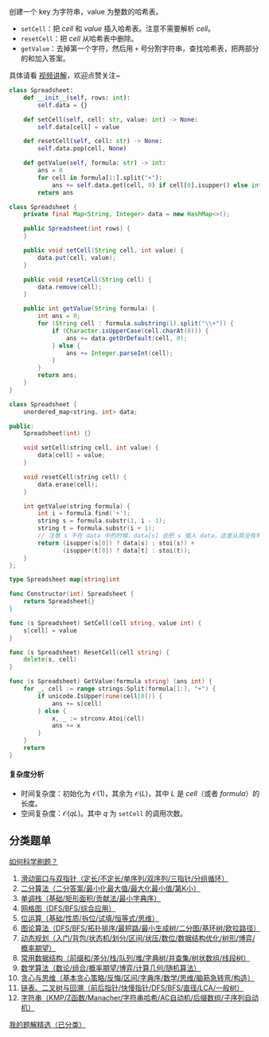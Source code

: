 创建一个 key 为字符串，value 为整数的哈希表。

- $\texttt{setCell}$：把 $\textit{cell}$ 和 $\textit{value}$ 插入哈希表。注意不需要解析 $\textit{cell}$。
- $\texttt{resetCell}$：把 $\textit{cell}$ 从哈希表中删除。
- $\texttt{getValue}$：去掉第一个字符，然后用 $\texttt{+}$ 号分割字符串，查找哈希表，把两部分的和加入答案。

具体请看 [视频讲解](https://www.bilibili.com/video/BV1i6Q8YUEtN/?t=1m53s)，欢迎点赞关注~

```py [sol-Python3]
class Spreadsheet:
    def __init__(self, rows: int):
        self.data = {}

    def setCell(self, cell: str, value: int) -> None:
        self.data[cell] = value

    def resetCell(self, cell: str) -> None:
        self.data.pop(cell, None)

    def getValue(self, formula: str) -> int:
        ans = 0
        for cell in formula[1:].split("+"):
            ans += self.data.get(cell, 0) if cell[0].isupper() else int(cell)
        return ans
```

```java [sol-Java]
class Spreadsheet {
    private final Map<String, Integer> data = new HashMap<>();

    public Spreadsheet(int rows) {
    }

    public void setCell(String cell, int value) {
        data.put(cell, value);
    }

    public void resetCell(String cell) {
        data.remove(cell);
    }

    public int getValue(String formula) {
        int ans = 0;
        for (String cell : formula.substring(1).split("\\+")) {
            if (Character.isUpperCase(cell.charAt(0))) {
                ans += data.getOrDefault(cell, 0);
            } else {
                ans += Integer.parseInt(cell);
            }
        }
        return ans;
    }
}
```

```cpp [sol-C++]
class Spreadsheet {
    unordered_map<string, int> data;

public:
    Spreadsheet(int) {}

    void setCell(string cell, int value) {
        data[cell] = value;
    }

    void resetCell(string cell) {
        data.erase(cell);
    }

    int getValue(string formula) {
        int i = formula.find('+');
        string s = formula.substr(1, i - 1);
        string t = formula.substr(i + 1);
        // 注意 s 不在 data 中的时候，data[s] 会把 s 插入 data，这里从简没有判断
        return (isupper(s[0]) ? data[s] : stoi(s)) +
               (isupper(t[0]) ? data[t] : stoi(t));
    }
};
```

```go [sol-Go]
type Spreadsheet map[string]int

func Constructor(int) Spreadsheet {
	return Spreadsheet{}
}

func (s Spreadsheet) SetCell(cell string, value int) {
	s[cell] = value
}

func (s Spreadsheet) ResetCell(cell string) {
	delete(s, cell)
}

func (s Spreadsheet) GetValue(formula string) (ans int) {
	for _, cell := range strings.Split(formula[1:], "+") {
		if unicode.IsUpper(rune(cell[0])) {
			ans += s[cell]
		} else {
			x, _ := strconv.Atoi(cell)
			ans += x
		}
	}
	return
}
```

#### 复杂度分析

- 时间复杂度：初始化为 $\mathcal{O}(1)$，其余为 $\mathcal{O}(L)$，其中 $L$ 是 $\textit{cell}$（或者 $\textit{formula}$）的长度。
- 空间复杂度：$\mathcal{O}(qL)$。其中 $q$ 为 $\texttt{setCell}$ 的调用次数。

## 分类题单

[如何科学刷题？](https://leetcode.cn/circle/discuss/RvFUtj/)

1. [滑动窗口与双指针（定长/不定长/单序列/双序列/三指针/分组循环）](https://leetcode.cn/circle/discuss/0viNMK/)
2. [二分算法（二分答案/最小化最大值/最大化最小值/第K小）](https://leetcode.cn/circle/discuss/SqopEo/)
3. [单调栈（基础/矩形面积/贡献法/最小字典序）](https://leetcode.cn/circle/discuss/9oZFK9/)
4. [网格图（DFS/BFS/综合应用）](https://leetcode.cn/circle/discuss/YiXPXW/)
5. [位运算（基础/性质/拆位/试填/恒等式/思维）](https://leetcode.cn/circle/discuss/dHn9Vk/)
6. [图论算法（DFS/BFS/拓扑排序/最短路/最小生成树/二分图/基环树/欧拉路径）](https://leetcode.cn/circle/discuss/01LUak/)
7. [动态规划（入门/背包/状态机/划分/区间/状压/数位/数据结构优化/树形/博弈/概率期望）](https://leetcode.cn/circle/discuss/tXLS3i/)
8. [常用数据结构（前缀和/差分/栈/队列/堆/字典树/并查集/树状数组/线段树）](https://leetcode.cn/circle/discuss/mOr1u6/)
9. [数学算法（数论/组合/概率期望/博弈/计算几何/随机算法）](https://leetcode.cn/circle/discuss/IYT3ss/)
10. [贪心与思维（基本贪心策略/反悔/区间/字典序/数学/思维/脑筋急转弯/构造）](https://leetcode.cn/circle/discuss/g6KTKL/)
11. [链表、二叉树与回溯（前后指针/快慢指针/DFS/BFS/直径/LCA/一般树）](https://leetcode.cn/circle/discuss/K0n2gO/)
12. [字符串（KMP/Z函数/Manacher/字符串哈希/AC自动机/后缀数组/子序列自动机）](https://leetcode.cn/circle/discuss/SJFwQI/)

[我的题解精选（已分类）](https://github.com/EndlessCheng/codeforces-go/blob/master/leetcode/SOLUTIONS.md)
